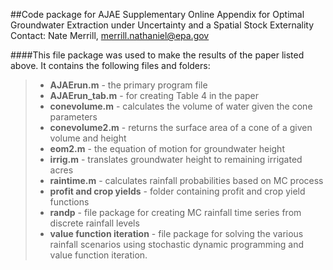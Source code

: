 ##Code package for AJAE Supplementary Online Appendix for Optimal Groundwater Extraction under Uncertainty and a Spatial Stock Externality
Contact: Nate Merrill, merrill.nathaniel@epa.gov

####This file package was used to make the results of the paper listed above. It contains the following files and folders:

> - **AJAErun.m** - the primary program file
> - **AJAErun_tab.m**  - for creating Table 4 in the paper
> - **conevolume.m** - calculates the volume of water given the cone parameters
> - **conevolume2.m** - returns the surface area of a cone of a given volume and height
> - **eom2.m** - the equation of motion for groundwater height
> - **irrig.m** - translates groundwater height to remaining irrigated acres
> - **raintime.m** - calculates rainfall probabilities based on MC process
> - **profit and crop yields** - folder containing profit and crop yield functions
> - **randp** - file package for creating MC rainfall time series from discrete rainfall levels
> - **value function iteration** - file package for solving the various rainfall scenarios using stochastic dynamic programming and value function iteration.

